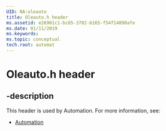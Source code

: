 ```yaml
---
UID: NA:oleauto
title: Oleauto.h header
ms.assetid: e26901c1-bc65-3702-b165-f54f14890afe
ms.date: 01/11/2019
ms.keywords: 
ms.topic: conceptual
tech.root: automat
---
```


# Oleauto.h header


## -description


This header is used by Automation. For more information, see:

- [Automation](../_automat/index.md)

